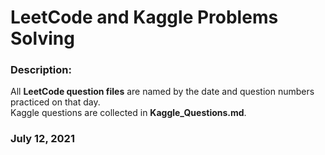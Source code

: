 # LeetCode and Kaggle Problems Solving

### Description:  
All __LeetCode question files__ are named by the date and question numbers practiced on that day.  
Kaggle questions are collected in __Kaggle_Questions.md__.

### July 12, 2021
